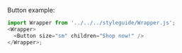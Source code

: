 Button example:

```js
import Wrapper from '../../../styleguide/Wrapper.js';
<Wrapper>
  <Button size="sm" children="Shop now!" />
</Wrapper>;
```
